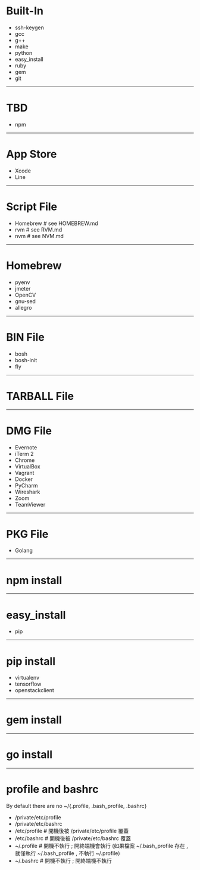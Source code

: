 # Built-In

* ssh-keygen
* gcc
* g++
* make
* python
* easy_install
* ruby
* gem
* git

---

# TBD

* npm

---

# App Store

* Xcode
* Line

---

# Script File

* Homebrew # see HOMEBREW.md
* rvm # see RVM.md
* nvm # see NVM.md

---

# Homebrew

* pyenv
* jmeter
* OpenCV
* gnu-sed
* allegro

---

# BIN File

* bosh
* bosh-init
* fly

---

# TARBALL File

---

# DMG File

* Evernote
* iTerm 2
* Chrome
* VirtualBox
* Vagrant
* Docker
* PyCharm
* Wireshark
* Zoom
* TeamViewer

---

# PKG File

* Golang

---

# npm install

---

# easy_install

* pip

---

# pip install

* virtualenv
* tensorflow
* openstackclient

---

# gem install

---

# go install

---

# profile and bashrc

By default there are no ~/{.profile, .bash_profile, .bashrc}

- /private/etc/profile
- /private/etc/bashrc
- /etc/profile # 開機後被 /private/etc/profile 覆蓋
- /etc/bashrc # 開機後被 /private/etc/bashrc 覆蓋
- ~/.profile # 開機不執行 ; 開終端機會執行 (如果檔案 ~/.bash_profile 存在 , 就僅執行 ~/.bash_profile , 不執行 ~/.profile)
- ~/.bashrc # 開機不執行 ; 開終端機不執行
